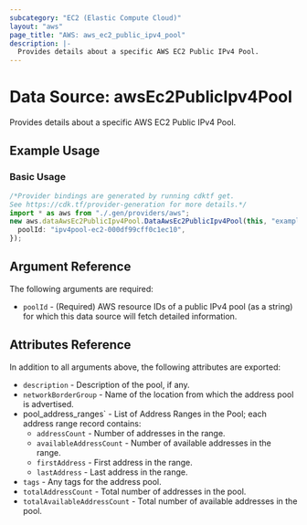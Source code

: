 ```yaml
---
subcategory: "EC2 (Elastic Compute Cloud)"
layout: "aws"
page_title: "AWS: aws_ec2_public_ipv4_pool"
description: |-
  Provides details about a specific AWS EC2 Public IPv4 Pool.
---
```


# Data Source: awsEc2PublicIpv4Pool

Provides details about a specific AWS EC2 Public IPv4 Pool.

## Example Usage

### Basic Usage

```typescript
/*Provider bindings are generated by running cdktf get.
See https://cdk.tf/provider-generation for more details.*/
import * as aws from "./.gen/providers/aws";
new aws.dataAwsEc2PublicIpv4Pool.DataAwsEc2PublicIpv4Pool(this, "example", {
  poolId: "ipv4pool-ec2-000df99cff0c1ec10",
});

```

## Argument Reference

The following arguments are required:

* `poolId` - (Required) AWS resource IDs of a public IPv4 pool (as a string) for which this data source will fetch detailed information.

## Attributes Reference

In addition to all arguments above, the following attributes are exported:

* `description` - Description of the pool, if any.
* `networkBorderGroup` - Name of the location from which the address pool is advertised.
* pool\_address\_ranges\` - List of Address Ranges in the Pool; each address range record contains:
  * `addressCount` - Number of addresses in the range.
  * `availableAddressCount` - Number of available addresses in the range.
  * `firstAddress` - First address in the range.
  * `lastAddress` - Last address in the range.
* `tags` - Any tags for the address pool.
* `totalAddressCount` - Total number of addresses in the pool.
* `totalAvailableAddressCount` - Total number of available addresses in the pool.
